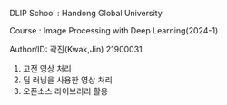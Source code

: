 DLIP
School : Handong Global University

Course : Image Processing with Deep Learning(2024-1)

Author/ID: 곽진(Kwak,Jin) 21900031

1. 고전 영상 처리
2. 딥 러닝을 사용한 영상 처리
3. 오픈소스 라이브러리 활용
